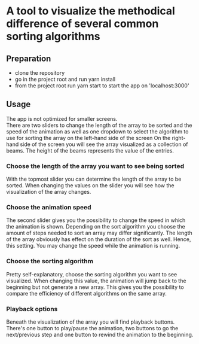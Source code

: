 # A tool to visualize the methodical difference of several common sorting algorithms

## Preparation

- clone the repository
- go in the project root and run yarn install
- from the project root run yarn start to start the app on 'localhost:3000'

## Usage

The app is not optimized for smaller screens.\
There are two sliders to change the length of the array to be sorted and the speed of the animation as well as one
dropdown to select the algorithm to use for sorting the array on the left-hand side of the screen On the right-hand side
of the screen you will see the array visualized as a collection of beams. The height of the beams represents the value
of the entries.

### Choose the length of the array you want to see being sorted

With the topmost slider you can determine the length of the array to be sorted. When changing the values on the slider
you will see how the visualization of the array changes.

### Choose the animation speed

The second slider gives you the possibility to change the speed in which the animation is shown. Depending on the sort
algorithm you choose the amount of steps needed to sort an array may differ significantly. The length of the array
obviously has effect on the duration of the sort as well. Hence, this setting. You may change the speed while the
animation is running.

### Choose the sorting algorithm

Pretty self-explanatory, choose the sorting algorithm you want to see visualized. When changing this value, the
animation will jump back to the beginning but not generate a new array. This gives you the possibility to compare the
efficiency of different algorithms on the same array.

### Playback options

Beneath the visualization of the array you will find playback buttons. There's one button to play/pause the animation,
two buttons to go the next/previous step and one button to rewind the animation to the beginning.
